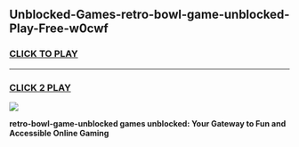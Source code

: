 
## Unblocked-Games-retro-bowl-game-unblocked-Play-Free-w0cwf
<h3>
<a href="https://premium76.site?title=retro-bowl-game-unblocked&ref=18A">CLICK TO PLAY</a></h3>
<hr>

<h3>
<a href="https://premium76.site?title=retro-bowl-game-unblocked&ref=18A">CLICK 2 PLAY</a>
  
</h3>

<a href="https://premium76.site?title=retro-bowl-game-unblocked&ref=18A"><img src="https://clearcache.store/games.png"></a>


**retro-bowl-game-unblocked games unblocked: Your Gateway to Fun and Accessible Online Gaming**
